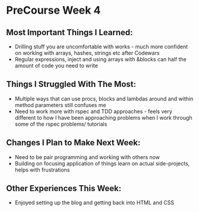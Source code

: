 PreCourse Week 4
================

Most Important Things I Learned:
-------------------------------

* Drilling stuff you are uncomfortable with works - much more confident on working with arrays, hashes, strings etc after Codewars
* Regular expressions, inject and using arrays with &blocks can half the amount of code you need to write

Things I Struggled With The Most:
-------------------------------

* Multiple ways that can use procs, blocks and lambdas around and within method parameters still confuses me
* Need to work more with rspec and TDD approaches - feels very different to how I have been approaching problems when I work through some of the rspec problems/ tutorials 


Changes I Plan to Make Next Week:
-------------------------------

* Need to be pair programming and working with others now
* Building on focusing application of things learn on actual side-projects, helps with frustrations


Other Experiences This Week:
-------------------------------

* Enjoyed setting up the blog and getting back into HTML and CSS


